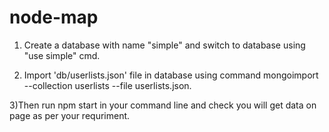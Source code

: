 node-map
========


1) Create a database with name "simple" and switch to database using "use simple" cmd. 

2) Import 'db/userlists.json' file in database using command 
mongoimport --collection userlists --file userlists.json.

3)Then run npm start in your command line and check you will get data on page as per your requriment.